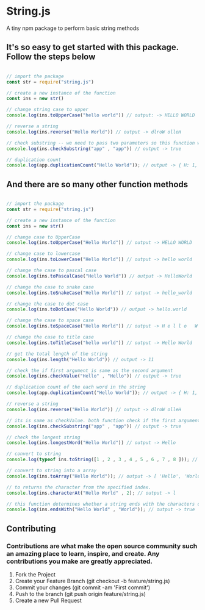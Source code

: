 # String.js
A tiny npm package to perform basic string methods

<h2>It's so easy to get started with this package. Follow the steps below</h2>

```javascript

// import the package 
const str = require("string.js")

// create a new instance of the function
const ins = new str()

// change string case to upper
console.log(ins.toUpperCase("hello world")) // output: -> HELLO WORLD

// reverse a string
console.log(ins.reverse("Hello World")) // output -> dlroW olleH

// check substring -- we need to pass two parameters so this function will check the first argument of the function same as the second one then it will return a boolean value
console.log(ins.checkSubstring("app" , "app")) // output -> true

// duplication count
console.log(app.duplicationCount("Hello World")); // output -> { H: 1, e: 1, l: 4, o: 2, ' ': 1, W: 1, r: 1, d: 1 }

```
<h2>And there are so many other function methods</h2>


```javascript

// import the package 
const str = require("string.js")

// create a new instance of the function
const ins = new str()

// change case to UpperCase
console.log(ins.toUpperCase("Hello World")) // output -> HELLO WORLD

// change case to lowercase
console.log(ins.toLowerCase("Hello World")) // output -> hello world

// change the case to pascal case
console.log(ins.toPascalCase("Hello World")) // output -> HelloWorld

// change the case to snake case
console.log(ins.toSnakeCase("Hello World")) // output -> hello_world

// change the case to dot case
console.log(ins.toDotCase("Hello World")) // output -> hello.world

// change the case to space case
console.log(ins.toSpaceCase("Hello World")) // output -> H e l l o   W o r l d

// change the case to title case
console.log(ins.toTitleCase("hello world")) // output -> Hello World

// get the total length of the string
console.log(ins.length("Hello World")) // output -> 11

// check the if first argument is same as the second argument
console.log(ins.checkValue("Hello" , "Hello")) // output -> true

// duplication count of the each word in the string
console.log(app.duplicationCount("Hello World")); // output -> { H: 1, e: 1, l: 4, o: 2, ' ': 1, W: 1, r: 1, d: 1 }

// reverse a string
console.log(ins.reverse("Hello World")) // output -> dlroW olleH

// its is same as checkValue. both function check if the first argument is same as the second argument
console.log(ins.checkSubstring("app" , "app")) // output -> true

// check the longest string
console.log(ins.longestWord("Hello World")) // output -> Hello

// convert to string
console.log(typeof ins.toString([1 , 2 , 3 , 4 , 5 , 6 , 7 , 8 ])); // output -> string

// convert to string into a array
console.log(ins.toArray("Hello World")); // output -> [ 'Hello', 'World' ]

// to returns the character from the specified index.
console.log(ins.characterAt("Hello World" , 2); // output -> l

// this function determines whether a string ends with the characters of a specified string, returning true or false as appropriate.
console.log(ins.endsWith("Hello World" , "World")); // output -> true

```
## Contributing

### Contributions are what make the open source community such an amazing place to learn, inspire, and create. Any contributions you make are greatly appreciated.

1. Fork the Project
2. Create your Feature Branch (git checkout -b feature/string.js)
3. Commit your changes (git commit -am 'First commit')
4. Push to the branch (git push origin feature/string.js)
5. Create a new Pull Request

